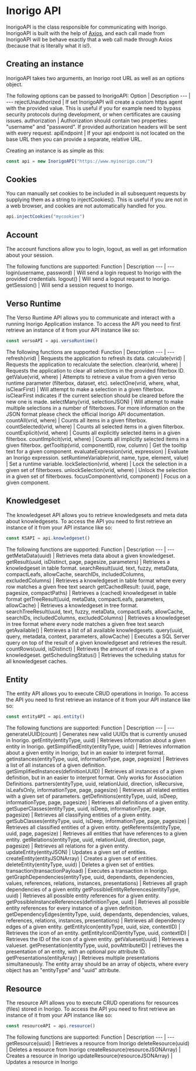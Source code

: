 # Inorigo API

InorigoAPI is the class responsible for communicating with Inorigo. InorigoAPI is built with the help of [Axios](https://github.com/axios/axios), and each call made from InorigoAPI will be behave exactly that a web call made through Axios (because that is literally what it is!).

## Creating an instance
InorigoAPI takes two arguments, an Inorigo root URL as well as an options object.

The following options can be passed to InorigoAPI:
Option | Description
--- | ---
rejectUnauthorized   |   If set InorigoAPI will create a custom https agent with the provided value. This is useful if you for example need to bypass security protocols during development, or when certificates are causing issues. 
authorization   |   Authorization should contain two properties: "username" and "password". If provided authorization headers will be sent with every request. 
apiEndpoint   |   If your api endpoint is not located on the base URL then you can provide a separate, relative URL.

Creating an instance is as simple as this:
```javascript
const api = new InorigoAPI("https://www.myinorigo.com/")
```

## Cookies
You can manually set cookies to be included in all subsequent requests by supplying them as a string to injectCookies(). This is useful if you are not in a web browser, and cookies are not automatically handled for you.
```javascript
api.injectCookies("mycookies")
```

## Account
The account functions allow you to login, logout, as well as get information about your session.

The following functions are supported:
Function | Description
--- | ---
login(username, password)   |   Will send a login request to Inorigo with the provided credentials. 
logout()   |   Will send a logout request to Inorigo. 
getSession()   |   Will send a session request to Inorigo.

## Verso Runtime
The Verso Runtime API allows you to communicate and interact with a running Inorigo Application instance. To access the API you need to first retrieve an instance of it from your API instance like so:
```javascript
const versoAPI = api.versoRuntime()
```

The following functions are supported:
Function | Description
--- | ---
refresh(vrid)   |   Requests the application to refresh its data.
calculate(vrid)   |   Requests the application to recalculate the selection. 
clear(vrid, where)   |   Requests the application to clear all selections in the provided filterbox ID.
getValue(vrid, where)   |   Attempts to retrieve a value from a given verso runtime parameter (filterbox, dataset, etc).
selectOne(vrid, where, what, isClearFirst)   |   Will attempt to make a selection in a given filterbox. isClearFirst indicates if the current selection should be cleared before the new one is made.
selectMany(vrid, selectionJSON)   |   Will attempt to make multiple selections in a number of filterboxes. For more information on the JSON format please check the official Inorigo API documentation.
countAll(vrid, where)   |   Counts all items in a given filterbox.
countSelected(vrid, where)   |   Counts all selected items in a given filterbox.
countExplicit(vrid, where)   |   Counts all explicitly selected items in a given filterbox.
countImplicit(vrid, where)   |   Counts all implicitly selected items in a given filterbox.
getTooltip(vrid, componentID, row, column)   |   Get the tooltip text for a given component.
evaluateExpression(vrid, expression)   |   Evaluate an Inorigo expression.
setRuntimeVariable(vrid, name, type, element, value)   |   Set a runtime variable.
lockSelection(vrid, where)   |   Lock the selection in a given set of filterboxes.
unlockSelection(vrid, where)   |   Unlock the selection in a given set of filterboxes.
focusComponent(vrid, component)   |   Focus on a given component.

## Knowledgeset
The knowledgeset API allows you to retrieve knowledgesets and meta data about knowledgesets. To access the API you need to first retrieve an instance of it from your API instance like so:
```javascript
const KSAPI = api.knowledgeset()
```

The following functions are supported:
Function | Description
--- | ---
getMetaData(uuid)   |   Retrieves meta data about a given knowledgeset. 
getResult(uuid, isDistinct, page, pagesize, parameters)   |   Retrieves a knowledgeset in table format.
searchResult(uuid, text, fuzzy, metaData, compactLeafs, allowCache, searchIDs, includedColumns, excludedColumns)   |   Retrieves a knowledgeset in table format where every row matches a given free text search
getCachedResult: (uuid, page, pagesize, compactPaths)   |   Retrieves a (cached) knowledgeset in table format
getTreeResult(uuid, metaData, compactLeafs, parameters, allowCache)   |   Retrieves a knowledgeset in tree format.
searchTreeResult(uuid, text, fuzzy, metaData, compactLeafs, allowCache, searchIDs, includedColumns, excludedColumns)   |   Retrieves a knowledgeset in tree format where every node matches a given free text search
getAvailable()   |   Retrieves a list of all available knowledgesets.
query(uuid, query, metadata, context, parameters, allowCache)   |   Executes a SQL Server query on top of the result of a given knowledgeset and retrieves the result.
countRows(uuid, isDistinct)   |   Retrieves the amount of rows in a knowledgeset.
getSchedulingStatus()   |   Retrieves the scheduling status for all knowledgeset caches.

## Entity
The entity API allows you to execute CRUD operations in Inorigo. To access the API you need to first retrieve an instance of it from your API instance like so:
```javascript
const entityAPI = api.entity()
```

The following functions are supported:
Function | Description
--- | ---
generateUUID(count)   |  Generates new valid UUIDs that is currently unused in Inorigo.
getEntity(entityType, uuid)   |  Retrieves information about a given entity in Inorigo.
getSimplifiedEntity(entityType, uuid)   |  Retrieves information about a given entity in Inorigo, but in an easier to interpret format.
getinstances(entityType, uuid, informationType, page, pagesize)   |  Retrieves a list of all instances of a given definition.
getSimplifiedInstances(definitionUUID)   |  Retrieves all instances of a given definition, but in an easier to interpret format. Only works for Association Definitions.
partners(entityType, uuid, relationUuid, direction, isRecursive, isLeafsOnly, informationType, page, pagesize)   |  Retrieves all related entities with a given set of parameters.
getDefinitions(entityType, uuid, isDeep, informationType, page, pagesize)   |  Retrieves all definitions of a given entity.
getSuperClasses(entityType, uuid, isDeep, informationType, page, pagesize)   |  Retrieves all classifying entities of a given entity.
getSubClasses(entityType, uuid, isDeep, informationType, page, pagesize)   |  Retrieves all classified entities of a given entity.
getReferents(entityType, uuid, page, pagesize)   |  Retrieves all entities that have references to a given entity.
getRelations(entityType, uuid, relationUuid, direction, page, pagesize)   |  Retrieves all relations for a given entity.
updateEntity(entityJSON)   |  Updates a given set of entities.
createEntity(entityJSONArray)   |  Creates a given set of entities.
deleteEntity(entityType, uuid)   |  Deletes a given set of entities.
transaction(transactionPayload)   |  Executes a transaction in Inorigo.
getGraphDependencies(entityType, uuid, dependants, dependencies, values, references, relations, instances, presentations)   |  Retrieves all graph dependencies of a given entity
getPossibleEntityReferences(entityType, uuid)   |  Retrieves all possible entity references for a given entity.
getPossibleInstanceReferences(definitionType, uuid)   |  Retrieves all possible entity references for every instance of a given definition.
getDependencyEdges(entityType, uuid, dependants, dependencies, values, references, relations, instances, presentations)   |  Retrieves all dependency edges of a given entity.
getEntityIcon(entityType, uuid, size, contextID)   |  Retrieves the icon of an entity.
getEntityIconID(entityType, uuid, contextID)   |  Retrieves the ID of the icon of a given entity.
getValueset(uuid)   |  Retrieves a valueset.
getPresentation(entityType, uuid, povAttributeID)   |  retrieves the presentation of an entity, with an optional pov attribute ID.
getPresentations(entityArray)   |  Retrieves multiple presentations simultaneously. The entity array should be an array of objects, where every object has an "entityType" and "uuid" attribute.

## Resource
The resource API allows you to execute CRUD operations for resources (files) stored in Inorigo. To access the API you need to first retrieve an instance of it from your API instance like so:
```javascript
const resourceAPI = api.resource()
```

The following functions are supported:
Function | Description
--- | ---
getResource(uuid)   |    Retrieves a resource from Inorigo
deleteResource(uuid)   |    Deletes a resource from Inorigo
createResource(resourceJSONArray)   |   Creates a resource in Inorigo
updateResource(resourceJSONArray)   |   Updates a resource in Inorigo   